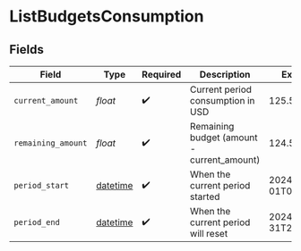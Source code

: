 # ListBudgetsConsumption


## Fields

| Field                                                                        | Type                                                                         | Required                                                                     | Description                                                                  | Example                                                                      |
| ---------------------------------------------------------------------------- | ---------------------------------------------------------------------------- | ---------------------------------------------------------------------------- | ---------------------------------------------------------------------------- | ---------------------------------------------------------------------------- |
| `current_amount`                                                             | *float*                                                                      | :heavy_check_mark:                                                           | Current period consumption in USD                                            | 125.5                                                                        |
| `remaining_amount`                                                           | *float*                                                                      | :heavy_check_mark:                                                           | Remaining budget (amount - current_amount)                                   | 124.5                                                                        |
| `period_start`                                                               | [datetime](https://docs.python.org/3/library/datetime.html#datetime-objects) | :heavy_check_mark:                                                           | When the current period started                                              | 2024-01-01T00:00:00Z                                                         |
| `period_end`                                                                 | [datetime](https://docs.python.org/3/library/datetime.html#datetime-objects) | :heavy_check_mark:                                                           | When the current period will reset                                           | 2024-01-31T23:59:59Z                                                         |